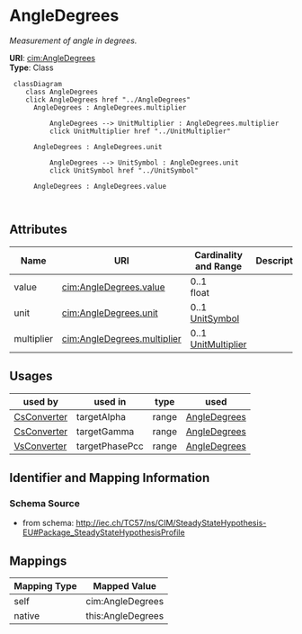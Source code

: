 # AngleDegrees


_Measurement of angle in degrees._





**URI**: [cim:AngleDegrees](http://iec.ch/TC57/CIM100#AngleDegrees)<br />
**Type**: Class




```mermaid
 classDiagram
    class AngleDegrees
    click AngleDegrees href "../AngleDegrees"
      AngleDegrees : AngleDegrees.multiplier
        
          AngleDegrees --> UnitMultiplier : AngleDegrees.multiplier
          click UnitMultiplier href "../UnitMultiplier"
        
      AngleDegrees : AngleDegrees.unit
        
          AngleDegrees --> UnitSymbol : AngleDegrees.unit
          click UnitSymbol href "../UnitSymbol"
        
      AngleDegrees : AngleDegrees.value
        
      
```




<!-- no inheritance hierarchy -->


## Attributes


| Name | URI | Cardinality and Range | Description | Inheritance |
| ---  | --- | --- | --- | --- |
| value | [cim:AngleDegrees.value](http://iec.ch/TC57/CIM100#AngleDegrees.value) | 0..1 <br />  float  |  | direct |
| unit | [cim:AngleDegrees.unit](http://iec.ch/TC57/CIM100#AngleDegrees.unit) | 0..1 <br />  [UnitSymbol](UnitSymbol.md)  |  | direct |
| multiplier | [cim:AngleDegrees.multiplier](http://iec.ch/TC57/CIM100#AngleDegrees.multiplier) | 0..1 <br />  [UnitMultiplier](UnitMultiplier.md)  |  | direct |





## Usages

| used by | used in | type | used |
| ---  | --- | --- | --- |
| [CsConverter](CsConverter.md) | targetAlpha | range | [AngleDegrees](AngleDegrees.md) |
| [CsConverter](CsConverter.md) | targetGamma | range | [AngleDegrees](AngleDegrees.md) |
| [VsConverter](VsConverter.md) | targetPhasePcc | range | [AngleDegrees](AngleDegrees.md) |






## Identifier and Mapping Information







### Schema Source


* from schema: http://iec.ch/TC57/ns/CIM/SteadyStateHypothesis-EU#Package_SteadyStateHypothesisProfile





## Mappings

| Mapping Type | Mapped Value |
| ---  | ---  |
| self | cim:AngleDegrees |
| native | this:AngleDegrees |




